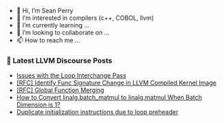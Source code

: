 - 👋 Hi, I’m Sean Perry
- 👀 I’m interested in compilers (c++, COBOL, llvm)
- 🌱 I’m currently learning ...
- 💞️ I’m looking to collaborate on ...
- 📫 How to reach me ...

<!---
s66perry/s66perry is a ✨ special ✨ repository because its `README.md` (this file) appears on your GitHub profile.
You can click the Preview link to take a look at your changes.
--->
### 📕 Latest LLVM Discourse Posts

<!-- DISCOURSE-LLVM:START -->
- [Issues with the Loop Interchange Pass](https://discourse.llvm.org/t/issues-with-the-loop-interchange-pass/81334#post_2)
- [[RFC] Identify Func Signature Change in LLVM Compiled Kernel Image](https://discourse.llvm.org/t/rfc-identify-func-signature-change-in-llvm-compiled-kernel-image/82609#post_1)
- [[RFC] Global Function Merging](https://discourse.llvm.org/t/rfc-global-function-merging/82608#post_1)
- [How to Convert linalg.batch_matmul to linalg.matmul When Batch Dimension is 1?](https://discourse.llvm.org/t/how-to-convert-linalg-batch-matmul-to-linalg-matmul-when-batch-dimension-is-1/82606#post_1)
- [Duplicate initialization instructions due to loop preheader](https://discourse.llvm.org/t/duplicate-initialization-instructions-due-to-loop-preheader/82603#post_1)
<!-- DISCOURSE-LLVM:END -->
